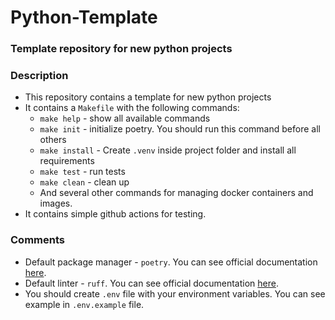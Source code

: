# Python-Template
### Template repository for new python projects

### Description

* This repository contains a template for new python projects
* It contains a `Makefile` with the following commands:
  * `make help` - show all available commands
  * `make init` - initialize poetry. You should run this command before all others
  * `make install` - Create `.venv` inside project folder and install all requirements 
  * `make test` - run tests
  * `make clean` - clean up
  * And several other commands for managing docker containers and images.
* It contains simple github actions for testing.

### Comments
* Default package manager - `poetry`. You can see official documentation [here](https://python-poetry.org/docs/).
* Default linter - `ruff`. You can see official documentation [here](https://github.com/charliermarsh/ruff).
* You should create `.env` file with your environment variables. You can see example in `.env.example` file.